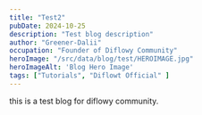 ```yaml
---
title: "Test2"
pubDate: 2024-10-25
description: "Test blog description"
author: "Greener-Dalii"
occupation: "Founder of Diflowy Community"
heroImage: "/src/data/blog/test/HEROIMAGE.jpg"
heroImageAlt: 'Blog Hero Image'
tags: ["Tutorials", "Diflowt Official" ]
---
```


this is a test blog for diflowy community.